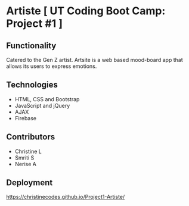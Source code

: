 
# Artiste [ UT Coding Boot Camp: Project #1 ]

## Functionality
Catered to the Gen Z artist. Artsite is a web based mood-board app that allows its users to express emotions. 

## Technologies
* HTML, CSS and Bootstrap 
* JavaScript and jQuery
* AJAX
* Firebase


## Contributors
* Christine L
* Smriti S
* Nerise A


## Deployment
https://christinecodes.github.io/Project1-Artiste/
